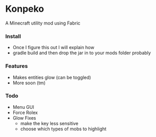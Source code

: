 # Konpeko
A Minecraft utility mod using Fabric

### Install
* Once I figure this out I will explain how
* gradle build and then drop the jar in to your mods folder probably

### Features
* Makes entities glow (can be toggled)
* More soon (tm)

### Todo
* Menu GUI
* Force Rolex
* Glow Fixes
  * make the key less sensitive
  * choose which types of mobs to highlight